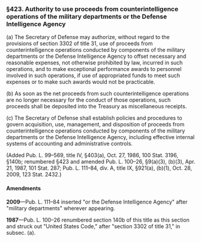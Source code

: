 ### §423. Authority to use proceeds from counterintelligence operations of the military departments or the Defense Intelligence Agency ###

(a) The Secretary of Defense may authorize, without regard to the provisions of section 3302 of title 31, use of proceeds from counterintelligence operations conducted by components of the military departments or the Defense Intelligence Agency to offset necessary and reasonable expenses, not otherwise prohibited by law, incurred in such operations, and to make exceptional performance awards to personnel involved in such operations, if use of appropriated funds to meet such expenses or to make such awards would not be practicable.

(b) As soon as the net proceeds from such counterintelligence operations are no longer necessary for the conduct of those operations, such proceeds shall be deposited into the Treasury as miscellaneous receipts.

(c) The Secretary of Defense shall establish policies and procedures to govern acquisition, use, management, and disposition of proceeds from counterintelligence operations conducted by components of the military departments or the Defense Intelligence Agency, including effective internal systems of accounting and administrative controls.

(Added Pub. L. 99–569, title IV, §403(a), Oct. 27, 1986, 100 Stat. 3196, §140b; renumbered §423 and amended Pub. L. 100–26, §9(a)(3), (b)(3), Apr. 21, 1987, 101 Stat. 287; Pub. L. 111–84, div. A, title IX, §921(a), (b)(1), Oct. 28, 2009, 123 Stat. 2432.)

#### Amendments ####

**2009**—Pub. L. 111–84 inserted "or the Defense Intelligence Agency" after "military departments" wherever appearing.

**1987**—Pub. L. 100–26 renumbered section 140b of this title as this section and struck out "United States Code," after "section 3302 of title 31," in subsec. (a).